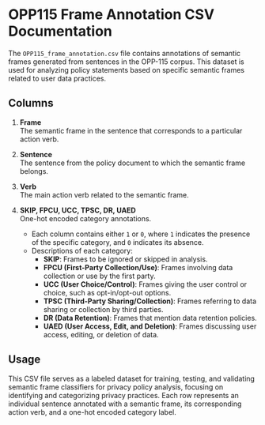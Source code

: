 # OPP115 Frame Annotation CSV Documentation

The `OPP115_frame_annotation.csv` file contains annotations of semantic frames generated from sentences in the OPP-115 corpus. This dataset is used for analyzing policy statements based on specific semantic frames related to user data practices.

## Columns

1. **Frame**  
   The semantic frame in the sentence that corresponds to a particular action verb.

2. **Sentence**  
   The sentence from the policy document to which the semantic frame belongs.

3. **Verb**  
   The main action verb related to the semantic frame.

4. **SKIP, FPCU, UCC, TPSC, DR, UAED**  
   One-hot encoded category annotations.
   - Each column contains either `1` or `0`, where `1` indicates the presence of the specific category, and `0` indicates its absence.
   - Descriptions of each category:
     - **SKIP**: Frames to be ignored or skipped in analysis.
     - **FPCU (First-Party Collection/Use)**: Frames involving data collection or use by the first party.
     - **UCC (User Choice/Control)**: Frames giving the user control or choice, such as opt-in/opt-out options.
     - **TPSC (Third-Party Sharing/Collection)**: Frames referring to data sharing or collection by third parties.
     - **DR (Data Retention)**: Frames that mention data retention policies.
     - **UAED (User Access, Edit, and Deletion)**: Frames discussing user access, editing, or deletion of data.

## Usage

This CSV file serves as a labeled dataset for training, testing, and validating semantic frame classifiers for privacy policy analysis, focusing on identifying and categorizing privacy practices. Each row represents an individual sentence annotated with a semantic frame, its corresponding action verb, and a one-hot encoded category label.
